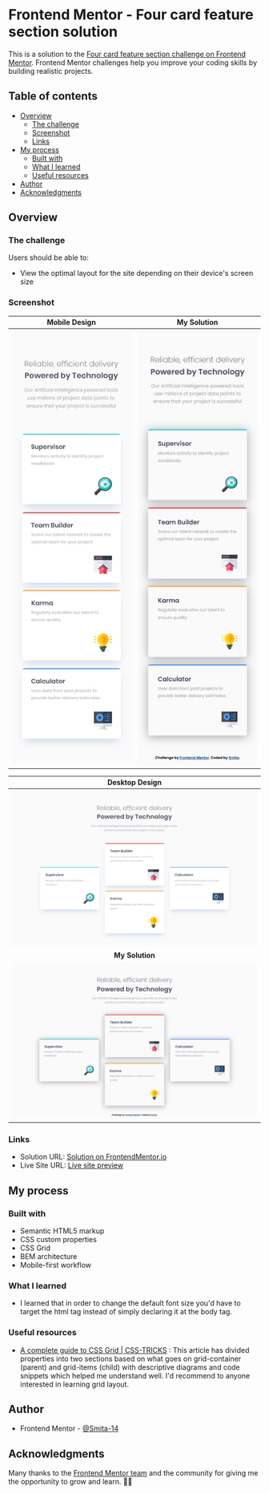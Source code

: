 # Frontend Mentor - Four card feature section solution

This is a solution to the [Four card feature section challenge on Frontend Mentor](https://www.frontendmentor.io/challenges/four-card-feature-section-weK1eFYK). Frontend Mentor challenges help you improve your coding skills by building realistic projects. 

## Table of contents

- [Overview](#overview)
  - [The challenge](#the-challenge)
  - [Screenshot](#screenshot)
  - [Links](#links)
- [My process](#my-process)
  - [Built with](#built-with)
  - [What I learned](#what-i-learned)
  - [Useful resources](#useful-resources)
- [Author](#author)
- [Acknowledgments](#acknowledgments)


## Overview

### The challenge

Users should be able to:

- View the optimal layout for the site depending on their device's screen size

### Screenshot


| **Mobile Design** | **My Solution** |
| -- | -- |
| ![Target Mobile design](./design/mobile-design.jpg) | ![My solution to design](./design/mobile-size.png) |


| **Desktop Design** |
| :--: |
| ![Target desktop design](./design/desktop-design.jpg) |
| **My Solution** |
| ![My solution to design](./design/desktop-size.png)

### Links

- Solution URL: [Solution on FrontendMentor.io]()
- Live Site URL: [Live site preview](https://smita-14.github.io/four-card-feature-section-challenge/)

## My process

### Built with

- Semantic HTML5 markup
- CSS custom properties
- CSS Grid
- BEM architecture
- Mobile-first workflow


### What I learned

- I learned that in order to change the default font size you'd have to target the html tag instead of simply declaring it at the body tag.


### Useful resources

- [A complete guide to CSS Grid | CSS-TRICKS](https://css-tricks.com/snippets/css/complete-guide-grid/) : This article has divided properties into two sections based on what goes on grid-container (parent) and grid-items (child) with descriptive diagrams and code snippets which helped me understand well. I'd recommend to anyone interested in learning grid layout.


## Author

- Frontend Mentor - [@Smita-14](https://www.frontendmentor.io/profile/Smita-14)


## Acknowledgments

Many thanks to the [Frontend Mentor team](https://www.frontendmentor.io/) and the community for giving me the opportunity to grow and learn. 💖💖
